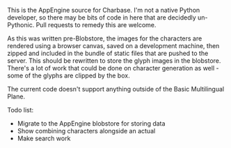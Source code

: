 This is the AppEngine source for Charbase. I'm not a native Python developer, so there may be bits of code in here that are decidedly un-Pythonic. Pull requests to remedy this 
are welcome.

As this was written pre-Blobstore, the images for the characters are rendered using a browser canvas, saved on a development machine, then zipped and included in the bundle of 
static files that are pushed to the server. This should be rewritten to store the glyph images in the blobstore. There's a lot of work that could be done on character generation 
as well - some of the glyphs are clipped by the box.

The current code doesn't support anything outside of the Basic Multilingual Plane.

Todo list:

 * Migrate to the AppEngine blobstore for storing data
 * Show combining characters alongside an actual 
 * Make search work
